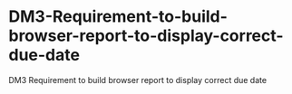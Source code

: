DM3-Requirement-to-build-browser-report-to-display-correct-due-date
===================================================================

DM3 Requirement to build browser report to display correct due date
